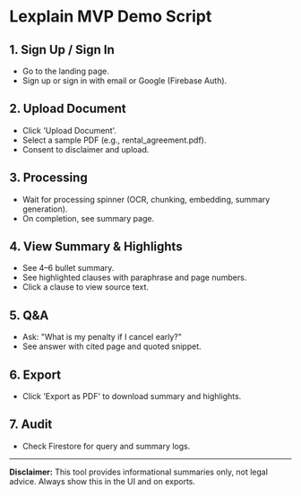 # Lexplain MVP Demo Script

## 1. Sign Up / Sign In
- Go to the landing page.
- Sign up or sign in with email or Google (Firebase Auth).

## 2. Upload Document
- Click 'Upload Document'.
- Select a sample PDF (e.g., rental_agreement.pdf).
- Consent to disclaimer and upload.

## 3. Processing
- Wait for processing spinner (OCR, chunking, embedding, summary generation).
- On completion, see summary page.

## 4. View Summary & Highlights
- See 4–6 bullet summary.
- See highlighted clauses with paraphrase and page numbers.
- Click a clause to view source text.

## 5. Q&A
- Ask: "What is my penalty if I cancel early?"
- See answer with cited page and quoted snippet.

## 6. Export
- Click 'Export as PDF' to download summary and highlights.

## 7. Audit
- Check Firestore for query and summary logs.

---
**Disclaimer:** This tool provides informational summaries only, not legal advice. Always show this in the UI and on exports.
